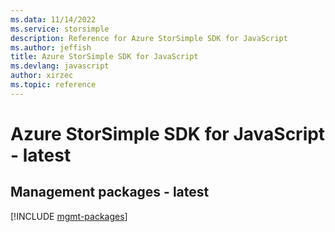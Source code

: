 ```yaml
---
ms.data: 11/14/2022
ms.service: storsimple
description: Reference for Azure StorSimple SDK for JavaScript
ms.author: jeffish
title: Azure StorSimple SDK for JavaScript
ms.devlang: javascript
author: xirzec
ms.topic: reference
---
```

# Azure StorSimple SDK for JavaScript - latest

## Management packages - latest
[!INCLUDE [mgmt-packages](storsimple-mgmt-index.md)]